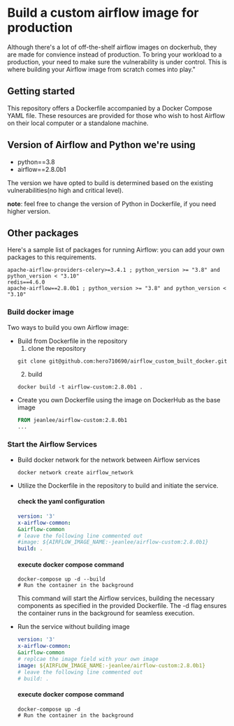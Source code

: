 # Build a custom airflow image for production
Although there's a lot of off-the-shelf airflow images on dockerhub, they are made for convience instead of production.
To bring your workload to a production, your need to make sure the vulnerability is under control.
This is where building your Airflow image from scratch comes into play."

## Getting started
This repository offers a Dockerfile accompanied by a Docker Compose YAML file. These resources are provided for those who wish to host Airflow on their local computer or a standalone machine.

## Version of Airflow and Python we're using
* python==3.8
* airflow==2.8.0b1

The version we have opted to build is determined based on the existing vulnerabilities(no high and critical level).

**note**: feel free to change the version of Python in Dockerfile, if you need higher version.

## Other packages
Here's a sample list of packages for running Airflow:
you can add your own packages to this requirements.
```t
apache-airflow-providers-celery>=3.4.1 ; python_version >= "3.8" and python_version < "3.10"
redis==4.6.0
apache-airflow==2.8.0b1 ; python_version >= "3.8" and python_version < "3.10"

```
### Build docker image
Two ways to build you own Airflow image:
* Build from Dockerfile in the repository
    1. clone the repository
    ```
    git clone git@github.com:hero710690/airflow_custom_built_docker.git
    ```
    2. build
    ```shell
    docker build -t airflow-custom:2.8.0b1 .
    ```
* Create you own Dockerfile using the image on DockerHub as the base image
    ```Dockerfile
    FROM jeanlee/airflow-custom:2.8.0b1
    ...
    ```
### Start the Airflow Services
* Build docker network for the network between Airflow services
    ```shell
    docker network create airflow_network
    ```
* Utilize the Dockerfile in the repository to build and initiate the service.
    #### check the yaml configuration
    ```yaml
    version: '3'
    x-airflow-common:
    &airflow-common
    # leave the following line commented out
    #image: ${AIRFLOW_IMAGE_NAME:-jeanlee/airflow-custom:2.8.0b1}
    build: .
    ```
    #### execute docker compose command
    ```shell
    docker-compose up -d --build
    # Run the container in the background
    ```
    This command will start the Airflow services, building the necessary components as specified in the provided Dockerfile. The -d flag ensures the container runs in the background for seamless execution.

* Run the service without building image
    ```yaml
    version: '3'
    x-airflow-common:
    &airflow-common
    # replcae the image field with your own image
    image: ${AIRFLOW_IMAGE_NAME:-jeanlee/airflow-custom:2.8.0b1}
    # leave the following line commented out
    # build: .
    ```
    #### execute docker compose command
    ```shell
    docker-compose up -d
    # Run the container in the background
    ```